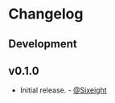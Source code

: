 # Changelog

## Development

## v0.1.0

* Initial release. - [@Sixeight]

[@Sixeight]: https://github.com/Sixeight

